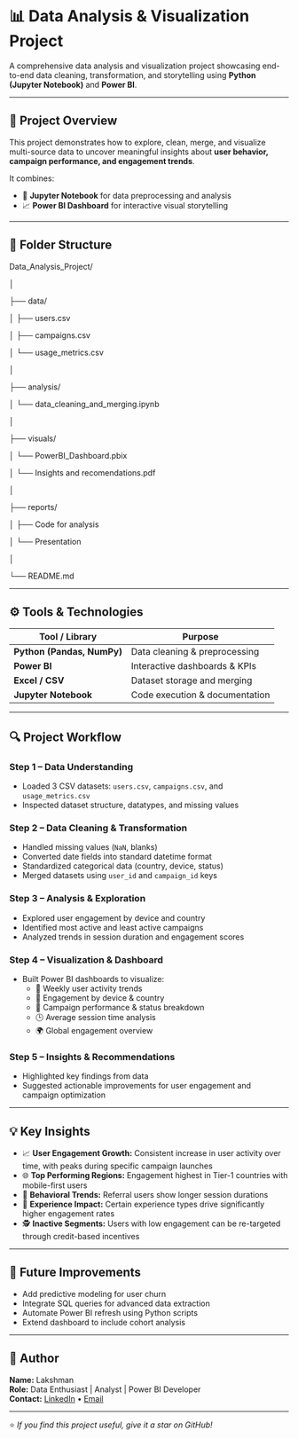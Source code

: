 # 📊 Data Analysis & Visualization Project

A comprehensive data analysis and visualization project showcasing end-to-end data cleaning, transformation, and storytelling using **Python (Jupyter Notebook)** and **Power BI**.

---

## 🧩 Project Overview

This project demonstrates how to explore, clean, merge, and visualize multi-source data to uncover meaningful insights about **user behavior, campaign performance, and engagement trends**.

It combines:
- 🐍 **Jupyter Notebook** for data preprocessing and analysis
- 📈 **Power BI Dashboard** for interactive visual storytelling

---

## 📁 Folder Structure

Data_Analysis_Project/

│

├── data/

│ ├── users.csv

│ ├── campaigns.csv

│ └── usage_metrics.csv

│


├── analysis/

│ └── data_cleaning_and_merging.ipynb

│

├── visuals/

│ └── PowerBI_Dashboard.pbix

│ └── Insights and recomendations.pdf

│

├── reports/

│ ├── Code for analysis

│ └── Presentation

│

└── README.md

---

## ⚙️ Tools & Technologies

| Tool / Library | Purpose |
|----------------|----------|
| **Python (Pandas, NumPy)** | Data cleaning & preprocessing |
| **Power BI** | Interactive dashboards & KPIs |
| **Excel / CSV** | Dataset storage and merging |
| **Jupyter Notebook** | Code execution & documentation |

---

## 🔍 Project Workflow

### **Step 1 – Data Understanding**
- Loaded 3 CSV datasets: `users.csv`, `campaigns.csv`, and `usage_metrics.csv`
- Inspected dataset structure, datatypes, and missing values

### **Step 2 – Data Cleaning & Transformation**
- Handled missing values (`NaN`, blanks)
- Converted date fields into standard datetime format
- Standardized categorical data (country, device, status)
- Merged datasets using `user_id` and `campaign_id` keys

### **Step 3 – Analysis & Exploration**
- Explored user engagement by device and country
- Identified most active and least active campaigns
- Analyzed trends in session duration and engagement scores

### **Step 4 – Visualization & Dashboard**
- Built Power BI dashboards to visualize:
  - 📅 Weekly user activity trends  
  - 💬 Engagement by device & country  
  - 🎯 Campaign performance & status breakdown  
  - 🕒 Average session time analysis  
  - 🌍 Global engagement overview  

### **Step 5 – Insights & Recommendations**
- Highlighted key findings from data
- Suggested actionable improvements for user engagement and campaign optimization

---

## 💡 Key Insights

- 📈 **User Engagement Growth:** Consistent increase in user activity over time, with peaks during specific campaign launches  
- 🌐 **Top Performing Regions:** Engagement highest in Tier-1 countries with mobile-first users  
- 🧠 **Behavioral Trends:** Referral users show longer session durations  
- 🚀 **Experience Impact:** Certain experience types drive significantly higher engagement rates  
- 🕵️ **Inactive Segments:** Users with low engagement can be re-targeted through credit-based incentives  

---

## 🧭 Future Improvements

- Add predictive modeling for user churn  
- Integrate SQL queries for advanced data extraction  
- Automate Power BI refresh using Python scripts  
- Extend dashboard to include cohort analysis  

---

## 👤 Author

**Name:** Lakshman  
**Role:** Data Enthusiast | Analyst | Power BI Developer  
**Contact:** [LinkedIn](https://www.linkedin.com/in/atmakuri-lakshman-b36174228/) • [Email](atmakurilakshman2003@gmail.com)

---

⭐ *If you find this project useful, give it a star on GitHub!*
